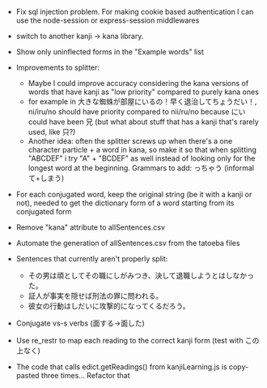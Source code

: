 - Fix sql injection problem. For making cookie based authentication I can use the node-session or express-session middlewares
- switch to another kanji -> kana library.
- Show only uninflected forms in the "Example words" list
- Improvements to splitter:
    - Maybe I could improve accuracy considering the kana versions of words that have kanji as "low priority" compared to purely kana ones
    - for example in 大きな蜘蛛が部屋にいるの！早く退治してちょうだい！, ni/iru/no should have priority compared to nii/ru/no because にい could have been 兄 (but what about stuff that has a kanji that's rarely used, like 只?)
    - Another idea: often the splitter screws up when there's a one character particle + a word in kana, so make it so that when splitting "ABCDEF" i try "A" + "BCDEF" as well instead of looking only for the longest word at the beginning.
Grammars to add:
っちゃう (informal て+しまう)
- For each conjugated word, keep the original string (be it with a kanji or not), needed to get the dictionary form of a word starting from its conjugated form
- Remove "kana" attribute to allSentences.csv
- Automate the generation of allSentences.csv from the tatoeba files

- Sentences that currently aren't properly split:
    - その男は頑としてその職にしがみつき、決して退職しようとはしなかった。
    - 証人が事実を隠せば刑法の罪に問われる。
    - 彼女の行動はしだいに攻撃的になってくるだろう。

- Conjugate vs-s verbs (面する->面した)
- Use re_restr to map each reading to the correct kanji form (test with この上なく)
- The code that calls edict.getReadings() from kanjiLearning.js is copy-pasted three times... Refactor that